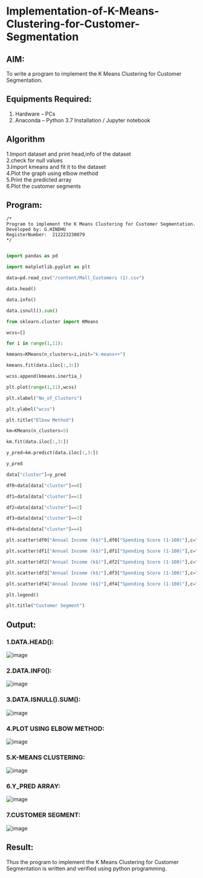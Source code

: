 # Implementation-of-K-Means-Clustering-for-Customer-Segmentation

## AIM:
To write a program to implement the K Means Clustering for Customer Segmentation.

## Equipments Required:
1. Hardware – PCs
2. Anaconda – Python 3.7 Installation / Jupyter notebook

## Algorithm
1.Import dataset and print head,info of the dataset  
2.check for null values   
3.Import kmeans and fit it to the dataset    
4.Plot the graph using elbow method    
5.Print the predicted array    
6.Plot the customer segments    

## Program:
```
/*
Program to implement the K Means Clustering for Customer Segmentation.
Developed by: G.HINDHU
RegisterNumber:  212223230079
*/
```
```python

import pandas as pd

import matplotlib.pyplot as plt

data=pd.read_csv("/content/Mall_Customers (1).csv")

data.head()

data.info()

data.isnull().sum()

from sklearn.cluster import KMeans

wcss=[]

for i in range(1,11):

kmeans=KMeans(n_clusters=i,init="k-means++")

kmeans.fit(data.iloc[:,3:])

wcss.append(kmeans.inertia_)

plt.plot(range(1,11),wcss)

plt.xlabel("No_of_Clusters")

plt.ylabel("wcss")

plt.title("Elbow Method")

km=KMeans(n_clusters=5)

km.fit(data.iloc[:,3:])

y_pred=km.predict(data.iloc[:,3:])

y_pred

data["cluster"]=y_pred

df0=data[data["cluster"]==0]

df1=data[data["cluster"]==1]

df2=data[data["cluster"]==2]

df3=data[data["cluster"]==3]

df4=data[data["cluster"]==4]

plt.scatter(df0["Annual Income (k$)"],df0["Spending Score (1-100)"],c="red",label="cluster0")

plt.scatter(df1["Annual Income (k$)"],df1["Spending Score (1-100)"],c="black",label="cluster1")

plt.scatter(df2["Annual Income (k$)"],df2["Spending Score (1-100)"],c="blue",label="cluster2")

plt.scatter(df3["Annual Income (k$)"],df3["Spending Score (1-100)"],c="green",label="cluster3")

plt.scatter(df4["Annual Income (k$)"],df4["Spending Score (1-100)"],c="magenta",label="cluster4")

plt.legend()

plt.title("Customer Segment")
```
## Output:
### 1.DATA.HEAD():
![image](https://github.com/user-attachments/assets/e46b5d13-d25e-4570-8ebd-118150b199c3)




### 2.DATA.INF0():
![image](https://github.com/user-attachments/assets/fa15e5c4-adbb-4a5d-aa90-aa60088658b8)


### 3.DATA.ISNULL().SUM():

![image](https://github.com/user-attachments/assets/0244bd91-2670-4072-b256-52b00c2e4cc9)


### 4.PLOT USING ELBOW METHOD:
![image](https://github.com/user-attachments/assets/f213d473-9134-4482-a082-07ac44f00ffa)


### 5.K-MEANS CLUSTERING:
![image](https://github.com/user-attachments/assets/eb0bebd3-fd78-41c5-b916-f3925693d21c)



### 6.Y_PRED ARRAY:
![image](https://github.com/user-attachments/assets/8654c2e1-4ebe-4c76-b398-3bb7d5c3a177)



### 7.CUSTOMER SEGMENT:

![image](https://github.com/user-attachments/assets/bad79e9b-e2cf-4e28-97fa-2c1afc5e91b4)


## Result:
Thus the program to implement the K Means Clustering for Customer Segmentation is written and verified using python programming.
